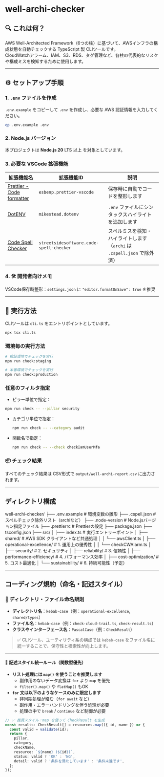 # well-archi-checker

## 🔍 これは何？

AWS Well-Architected Framework（6つの柱）に基づいて、AWSインフラの構成状態を自動チェックする TypeScript 製 CLIツールです。  
CloudWatchアラーム、IAM、S3、RDS、タグ管理など、各柱の代表的なリスクや構成ミスを検知するために使用します。

---

## ⚙️ セットアップ手順

### 1. `.env` ファイルを作成

`.env.example` をコピーして `.env` を作成し、必要な AWS 認証情報を入力してください。

```bash
cp .env.example .env
```

### 2. Node.js バージョン

本プロジェクトは **Node.js 20** LTS 以上 を対象としています。

### 3. 必要な VSCode 拡張機能

| 拡張機能名                                                                                                      | 拡張機能ID                              | 説明                                                                     |
| --------------------------------------------------------------------------------------------------------------- | --------------------------------------- | ------------------------------------------------------------------------ |
| [Prettier - Code formatter](https://marketplace.visualstudio.com/items?itemName=esbenp.prettier-vscode)         | `esbenp.prettier-vscode`                | 保存時に自動でコードを整形します                                         |
| [DotENV](https://marketplace.visualstudio.com/items?itemName=mikestead.dotenv)                                  | `mikestead.dotenv`                      | `.env` ファイルにシンタックスハイライトを追加します                      |
| [Code Spell Checker](https://marketplace.visualstudio.com/items?itemName=streetsidesoftware.code-spell-checker) | `streetsidesoftware.code-spell-checker` | スペルミスを検知・ハイライトします（`archi` は `.cspell.json` で除外済） |

### 4. 🛠 開発者向けメモ

VSCode保存時整形：`settings.json` に `"editor.formatOnSave": true` を推奨

---

## 🚀 実行方法

CLIツールは `cli.ts` をエントリポイントとしています。

```bash
npx tsx cli.ts
```

### 環境毎の実行方法

```bash
# 検証環境でチェックを実行
npm run check:staging

# 本番環境でチェックを実行
npm run check:production
```

### 任意のフィルタ指定

- ピラー単位で指定：

```bash
npm run check -- --pillar security
```

- カテゴリ単位で指定：

  ```bash
  npm run check -- --category audit
  ```

- 関数名で指定：

  ```bash
  npm run check -- --check checkIamUserMfa
  ```

### 📦 チェック結果

すべてのチェック結果は CSV形式で `output/well-archi-report.csv` に出力されます。

---

## ディレクトリ構成

well-archi-checker/
├── .env.example # 環境変数の雛形
├── .cspell.json # スペルチェック除外リスト（archiなど）
├── .node-version # Node.jsバージョン指定ファイル
├── .prettierrc # Prettierの設定
├── package.json
├── tsconfig.json
├── src/
│ ├── index.ts # 実行エントリーポイント
│ ├── shared/ # AWS SDK クライアントなど共通処理
│ │ └── awsClient.ts
│ ├── operational-excellence/ # 1. 運用上の優秀性
│ │ └── checkCWAlarm.ts
│ ├── security/ # 2. セキュリティ
│ ├── reliability/ # 3. 信頼性
│ ├── performance-efficiency/ # 4. パフォーマンス効率
│ ├── cost-optimization/ # 5. コスト最適化
│ └── sustainability/ # 6. 持続可能性（予定）

---

## コーディング規約（命名・記述スタイル）

### 📁 ディレクトリ・ファイル命名規則

- **ディレクトリ名**：`kebab-case`（例：`operational-excellence`, `shared/types`）
- **ファイル名**：`kebab-case`（例：`check-cloud-trail.ts`, `check-result.ts`）
- **クラスやインターフェース名**：`PascalCase`（例：`CheckResult`）

> ✅ CLIツール、ユーティリティ系の構成では `kebab-case` をファイル名に統一することで、保守性と検索性が向上します。

---

#### 🧾 記述スタイル統一ルール（関数型優先）

- **リスト処理には `map()` を使うことを推奨します**
  - 副作用のないデータ変換は `for` より `map` を優先
  - `filter().map()` や `flatMap()` もOK
- **`for` 文は以下のようなケースのみに限定します**
  - 非同期処理が絡む（`for await` など）
  - 副作用・エラーハンドリングを伴う処理が必要
  - 処理の中で `break` / `continue` など制御が必要

```ts
// ✅ 推奨スタイル：map を使って CheckResult を生成
const results: CheckResult[] = resources.map(({ id, name }) => {
  const valid = validate(id);
  return {
    pillar,
    category,
    checkName,
    resource: `${name} (${id})`,
    status: valid ? 'OK' : 'NG',
    detail: valid ? '条件を満たしています' : '条件未達です',
  };
});
```
